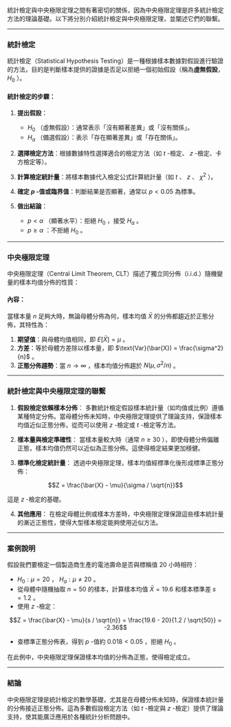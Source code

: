 統計檢定與中央極限定理之間有著密切的關係，因為中央極限定理是許多統計檢定方法的理論基礎。以下將分別介紹統計檢定與中央極限定理，並闡述它們的聯繫。

---

### **統計檢定**

統計檢定（Statistical Hypothesis Testing）是一種根據樣本數據對假設進行驗證的方法，目的是判斷樣本提供的證據是否足以拒絕一個初始假設（稱為**虛無假設**， $`H_0`$ ）。

#### **統計檢定的步驟**：
1. **提出假設**：
   -  $`H_0`$ （虛無假設）：通常表示「沒有顯著差異」或「沒有關係」。
   -  $`H_a`$ （備選假設）：表示「存在顯著差異」或「存在關係」。

2. **選擇檢定方法**：根據數據特性選擇適合的檢定方法（如  $`t`$ -檢定、 $`z`$ -檢定、卡方檢定等）。

3. **計算檢定統計量**：將樣本數據代入檢定公式計算統計量（如  $`t`$ 、 $`z`$ 、 $`\chi^2`$ ）。

4. **確定  $`p`$ -值或臨界值**：判斷結果是否顯著，通常以  $`p < 0.05`$  為標準。

5. **做出結論**：
   -  $`p < \alpha`$ （顯著水平）：拒絕  $`H_0`$ ，接受  $`H_a`$ 。
   -  $`p \geq \alpha`$ ：不拒絕  $`H_0`$ 。

---

### **中央極限定理**

中央極限定理（Central Limit Theorem, CLT）描述了獨立同分佈（i.i.d.）隨機變量的樣本均值分佈的性質：

#### **內容**：
當樣本量  $`n`$  足夠大時，無論母體分佈為何，樣本均值  $`\bar{X}`$  的分佈都趨近於正態分佈，其特性為：
1. **期望值**：與母體均值相同，即  $`E[\bar{X}] = \mu`$ 。
2. **方差**：等於母體方差除以樣本量，即  $`\text{Var}(\bar{X}) = \frac{\sigma^2}{n}`$ 。
3. **正態分佈趨勢**：當  $`n \to \infty`$ ，樣本均值分佈趨於  $`N(\mu, \sigma^2/n)`$ 。

---

### **統計檢定與中央極限定理的聯繫**

1. **假設檢定依賴樣本分佈**：
   多數統計檢定假設樣本統計量（如均值或比例）遵循某種特定分佈。當母體分佈未知時，中央極限定理提供了理論支持，保證樣本均值近似正態分佈，從而可以使用  $`z`$ -檢定或  $`t`$ -檢定等方法。

2. **樣本量與檢定準確性**：
   當樣本量較大時（通常  $`n \geq 30`$ ），即使母體分佈偏離正態，樣本均值仍然可以近似為正態分佈。這使得檢定結果更加穩健。

3. **標準化檢定統計量**：
   透過中央極限定理，樣本均值經標準化後形成標準正態分佈：
   
```math
Z = \frac{\bar{X} - \mu}{\sigma / \sqrt{n}}
```

   這是  $`z`$ -檢定的基礎。

4. **其他應用**：
   在檢定母體比例或樣本方差時，中央極限定理保證這些樣本統計量的漸近正態性，使得大型樣本檢定能夠使用近似方法。

---

### **案例說明**
假設我們要檢定一個製造商生產的電池壽命是否與標稱值  $`20`$  小時相符：
-  $`H_0: \mu = 20`$ ， $`H_a: \mu \neq 20`$ 。
- 從母體中隨機抽取  $`n = 50`$  的樣本，計算樣本均值  $`\bar{X} = 19.6`$  和樣本標準差  $`s = 1.2`$ 。
- 使用  $`z`$ -檢定：
  
```math
Z = \frac{\bar{X} - \mu}{s / \sqrt{n}} = \frac{19.6 - 20}{1.2 / \sqrt{50}} = -2.36
```

- 查標準正態分佈表，得到  $`p`$ -值約  $`0.018 < 0.05`$ ，拒絕  $`H_0`$ 。

在此例中，中央極限定理保證樣本均值的分佈為正態，使得檢定成立。

---

### **結論**
中央極限定理是統計檢定的數學基礎，尤其是在母體分佈未知時，保證樣本統計量的分佈接近正態分佈。這為多數假設檢定方法（如  $`t`$ -檢定與  $`z`$ -檢定）提供了理論支持，使其能廣泛應用於各種統計分析問題中。